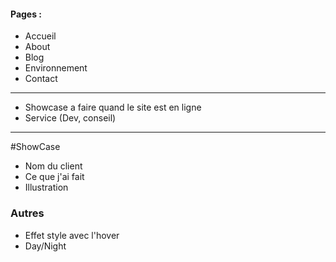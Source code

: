 #### **Pages :**

- Accueil
- About
- Blog
- Environnement
- Contact
---
- Showcase a faire quand le site est en ligne
- Service (Dev, conseil)

---
#ShowCase
- Nom du client
- Ce que j'ai fait
- Illustration

### Autres
- Effet style avec l'hover
- Day/Night